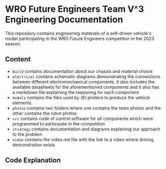 WRO Future Engineers Team V^3 Engineering Documentation
====

This repository contains engineering materials of a self-driven vehicle's model participating in the WRO Future Engineers competition in the 2023 season.

## Content
* `build` contains documentation about our chassis and material choice
* `electrical` contains schematic diagrams demonstrating the connections between different electromechanical components. It also includes the available datasheets for the aforementioned components and it also has a markdown file explaining the reasoning for each component.
* `models` contains the files used by 3D printers to produce the vehicle elements.
* `photos` contains two folders where one contains the team photos and the other contains the robot photos
* `src` contains code of control software for all components which were programmed to participate in the competition
* `strategy` contains documentation and diagrams explaining our approach to the problem
* `video` contains the video.md file with the link to a video where driving demonstration exists

## Code Explanation

<!-- _This part must be filled by participants with the technical clarifications about the code: which modules the code consists of, how they are related to the electromechanical components of the vehicle, and what is the process to build/compile/upload the code to the vehicle’s controllers. -->